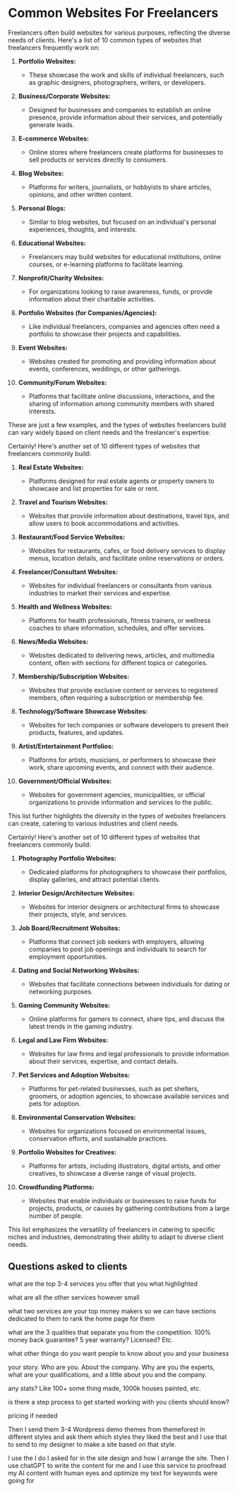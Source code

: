 # Common Websites For Freelancers

Freelancers often build websites for various purposes, reflecting the diverse needs of clients. Here's a list of 10 common types of websites that freelancers frequently work on:

1. **Portfolio Websites:**
   - These showcase the work and skills of individual freelancers, such as graphic designers, photographers, writers, or developers.

2. **Business/Corporate Websites:**
   - Designed for businesses and companies to establish an online presence, provide information about their services, and potentially generate leads.

3. **E-commerce Websites:**
   - Online stores where freelancers create platforms for businesses to sell products or services directly to consumers.

4. **Blog Websites:**
   - Platforms for writers, journalists, or hobbyists to share articles, opinions, and other written content.

5. **Personal Blogs:**
   - Similar to blog websites, but focused on an individual's personal experiences, thoughts, and interests.

6. **Educational Websites:**
   - Freelancers may build websites for educational institutions, online courses, or e-learning platforms to facilitate learning.

7. **Nonprofit/Charity Websites:**
   - For organizations looking to raise awareness, funds, or provide information about their charitable activities.

8. **Portfolio Websites (for Companies/Agencies):**
   - Like individual freelancers, companies and agencies often need a portfolio to showcase their projects and capabilities.

9. **Event Websites:**
   - Websites created for promoting and providing information about events, conferences, weddings, or other gatherings.

10. **Community/Forum Websites:**
    - Platforms that facilitate online discussions, interactions, and the sharing of information among community members with shared interests.

These are just a few examples, and the types of websites freelancers build can vary widely based on client needs and the freelancer's expertise.

Certainly! Here's another set of 10 different types of websites that freelancers commonly build:

1. **Real Estate Websites:**
   - Platforms designed for real estate agents or property owners to showcase and list properties for sale or rent.

2. **Travel and Tourism Websites:**
   - Websites that provide information about destinations, travel tips, and allow users to book accommodations and activities.

3. **Restaurant/Food Service Websites:**
   - Websites for restaurants, cafes, or food delivery services to display menus, location details, and facilitate online reservations or orders.

4. **Freelancer/Consultant Websites:**
   - Websites for individual freelancers or consultants from various industries to market their services and expertise.

5. **Health and Wellness Websites:**
   - Platforms for health professionals, fitness trainers, or wellness coaches to share information, schedules, and offer services.

6. **News/Media Websites:**
   - Websites dedicated to delivering news, articles, and multimedia content, often with sections for different topics or categories.

7. **Membership/Subscription Websites:**
   - Websites that provide exclusive content or services to registered members, often requiring a subscription or membership fee.

8. **Technology/Software Showcase Websites:**
   - Websites for tech companies or software developers to present their products, features, and updates.

9. **Artist/Entertainment Portfolios:**
   - Platforms for artists, musicians, or performers to showcase their work, share upcoming events, and connect with their audience.

10. **Government/Official Websites:**
    - Websites for government agencies, municipalities, or official organizations to provide information and services to the public.

This list further highlights the diversity in the types of websites freelancers can create, catering to various industries and client needs.

Certainly! Here's another set of 10 different types of websites that freelancers commonly build:

1. **Photography Portfolio Websites:**
   - Dedicated platforms for photographers to showcase their portfolios, display galleries, and attract potential clients.

2. **Interior Design/Architecture Websites:**
   - Websites for interior designers or architectural firms to showcase their projects, style, and services.

3. **Job Board/Recruitment Websites:**
   - Platforms that connect job seekers with employers, allowing companies to post job openings and individuals to search for employment opportunities.

4. **Dating and Social Networking Websites:**
   - Websites that facilitate connections between individuals for dating or networking purposes.

5. **Gaming Community Websites:**
   - Online platforms for gamers to connect, share tips, and discuss the latest trends in the gaming industry.

6. **Legal and Law Firm Websites:**
   - Websites for law firms and legal professionals to provide information about their services, expertise, and contact details.

7. **Pet Services and Adoption Websites:**
   - Platforms for pet-related businesses, such as pet shelters, groomers, or adoption agencies, to showcase available services and pets for adoption.

8. **Environmental Conservation Websites:**
   - Websites for organizations focused on environmental issues, conservation efforts, and sustainable practices.

9. **Portfolio Websites for Creatives:**
   - Platforms for artists, including illustrators, digital artists, and other creatives, to showcase a diverse range of visual projects.

10. **Crowdfunding Platforms:**
    - Websites that enable individuals or businesses to raise funds for projects, products, or causes by gathering contributions from a large number of people.

This list emphasizes the versatility of freelancers in catering to specific niches and industries, demonstrating their ability to adapt to diverse client needs.


## Questions asked to clients

what are the top 3-4 services you offer that you what highlighted

what are all the other services however small

what two services are your top money makers so we can have sections dedicated to them to rank the home page for them

what are the 3 qualities that separate you from the competition. 100% money back guarantee? 5 year warranty? Licensed? Etc.

what other things do you want people to know about you and your business

your story. Who are you. About the company. Why are you the experts, what are your qualifications, and a little about you and the company.

any stats? Like 100+ some thing made, 1000k houses painted, etc.

is there a step process to get started working with you clients should know?

pricing if needed

Then I send them 3-4 Wordpress demo themes from themeforest in different styles and ask them which styles they liked the best and I use that to send to my designer to make a site based on that style.

I use the I do I asked for in the site design and how I arrange the site. Then I use chatGPT to write the content for me and I use this service to proofread my AI content with human eyes and optimize my text for keywords were going for